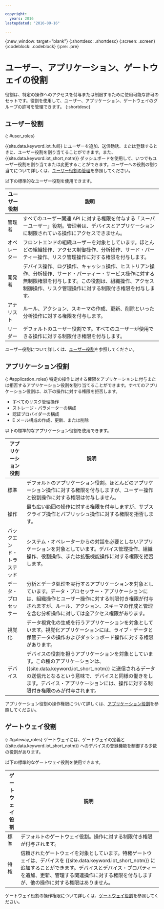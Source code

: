 ```yaml
---

copyright:
  years: 2016
lastupdated: "2016-09-16"

---
```


{:new_window: target="blank"}
{:shortdesc: .shortdesc}
{:screen: .screen}
{:codeblock: .codeblock}
{:pre: .pre}

# ユーザー、アプリケーション、ゲートウェイの役割

役割は、特定の操作へのアクセスを付与または制限するために使用可能な許可のセットです。役割を使用して、ユーザー、アプリケーション、ゲートウェイのグループの許可を管理できます。
{:shortdesc}

## ユーザー役割
{: #user_roles}

{{site.data.keyword.iot_full}} にユーザーを追加、送信勧誘、または登録するときに、ユーザー役割を割り当てることができます。また、{{site.data.keyword.iot_short_notm}} ダッシュボードを使用して、いつでもユーザー役割を割り当てまたは変更することができます。ユーザーへの役割の割り当てについて詳しくは、[ユーザー役割の管理](managing_user_roles.html)を参照してください。

以下の標準的なユーザー役割を使用できます。

ユーザー役割 | 説明
------------- | -------------
管理者 | すべてのユーザー関連 API に対する権限を付与する「スーパーユーザー」役割。管理者は、デバイスとアプリケーションに制限されている操作にアクセスできません。
オペレーター | フロントエンドの組織ユーザーを対象としています。ほとんどの組織操作、アクセス制御操作、分析操作、サード・パーティー操作、リスク管理操作に対する権限を付与します。
開発者 | デバイス操作、ログ操作、キャッシュ操作、ヒストリアン操作、分析操作、サード・パーティー・サービス操作に対する無制限権限を付与します。この役割は、組織操作、アクセス制御操作、リスク管理操作に対する制限付き権限を付与します。
アナリスト | ルール、アクション、スキーマの作成、更新、削除といった分析操作に対する権限を付与します。
リーダー | デフォルトのユーザー役割です。すべてのユーザーが使用できる操作に対する制限付き権限を付与します。

ユーザー役割について詳しくは、[ユーザー役割](reference/roles_access.html)を参照してください。

## アプリケーション役割
{: #application_roles}
特定の操作に対する権限をアプリケーションに付与または拒否するアプリケーション役割を割り当てることができます。すべてのアプリケーション役割は、以下の操作に対する権限を拒否します。

- すべてのリスク管理操作
- ストレージ・パラメーターの構成
- 認証プロバイダーの構成
- E メール構成の作成、更新、または削除

以下の標準的なアプリケーション役割を使用できます。

アプリケーション役割 | 説明
------------- | -------------
標準 | デフォルトのアプリケーション役割。ほとんどのアプリケーション操作に対する権限を付与しますが、ユーザー操作と役割操作に対する権限は付与しません。   
操作 | 最も広い範囲の操作に対する権限を付与しますが、サブスクライブ操作とパブリッシュ操作に対する権限を拒否します。
バックエンド・トラステッド | システム・オペレーターからの対話を必要としないアプリケーションを対象としています。デバイス管理操作、組織操作、役割操作、または拡張機能操作に対する権限を拒否します。
データ・プロセッサー | 分析とデータ処理を実行するアプリケーションを対象としています。データ・プロセッサー・アプリケーションには、組織操作とユーザー操作に対する制限付き権限が付与されますが、ルール、アクション、スキーマの作成と管理を含む分析操作に対しては全アクセス権限があります。
視覚化 | データ視覚化の生成を行うアプリケーションを対象としています。視覚化アプリケーションには、ライブ・データと保管データの操作およびダッシュボード操作に対する権限があります。
デバイス | デバイスの役割を担うアプリケーションを対象としています。この種のアプリケーションは、{{site.data.keyword.iot_short_notm}} に送信されるデータの送信元となるという意味で、デバイスと同様の働きをします。デバイス・アプリケーションには、操作に対する制限付き権限のみが付与されます。

アプリケーション役割の操作権限について詳しくは、[アプリケーション役割](reference/app_roles_access.html)を参照してください。

## ゲートウェイ役割
{: #gateway_roles}
ゲートウェイには、ゲートウェイの定義と {{site.data.keyword.iot_short_notm}} へのデバイスの登録機能を制御する少数の役割があります。

以下の標準的なゲートウェイ役割を使用できます。

ゲートウェイ役割 | 説明
------------- | -------------
標準 | デフォルトのゲートウェイ役割。操作に対する制限付き権限が付与されます。
特権 | 信頼されたゲートウェイを対象としています。特権ゲートウェイは、デバイスを {{site.data.keyword.iot_short_notm}} に追加することができます。デバイスとデバイス・プロパティーを追加、更新、管理する関連操作に対する権限を付与しますが、他の操作に対する権限はありません。  

ゲートウェイ役割の操作権限について詳しくは、[ゲートウェイ役割](reference/gateway_roles_access.html)を参照してください。
